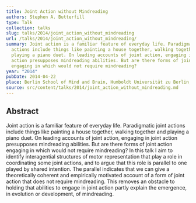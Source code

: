 ```yaml
---
title: Joint Action without Mindreading
authors: Stephen A. Butterfill
type: Talk
collection: talks
slug: talks/2014/joint_action_without_mindreading
url: /talks/2014/joint_action_without_mindreading/
summary: Joint action is a familiar feature of everyday life. Paradigmatic joint
  actions include things like painting a house together, walking together and
  playing a piano duet. On leading accounts of joint action, engaging in joint
  action presupposes mindreading abilities. But are there forms of joint action
  engaging in which would not require mindreading?
year: "2014"
pubDate: 2014-04-22
place: Berlin School of Mind and Brain, Humboldt Universität zu Berlin, Germany
source: src/content/talks/2014/joint_action_without_mindreading.md
---
```


## Abstract

Joint action is a familiar feature of everyday life.  Paradigmatic joint actions include things like painting a house together, walking together and playing a piano duet.  On leading accounts of joint action, engaging in joint action presupposes mindreading abilities.  But are there forms of joint action engaging in which would not require mindreading?  In this talk I aim to identify interagential structures of motor representation that play a role in coordinating some joint actions, and to argue that this role is parallel to one played by shared intention.  The parallel indicates that we can give a theoretically coherent and empirically motivated account of a form of joint action that does not require mindreading.  This  removes an obstacle to holding that abilities to engage in joint action partly explain the emergence, in evolution or development, of mindreading.
